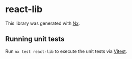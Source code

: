 # react-lib

This library was generated with [Nx](https://nx.dev).

## Running unit tests

Run `nx test react-lib` to execute the unit tests via [Vitest](https://vitest.dev/).

<!-- update as feat -->
